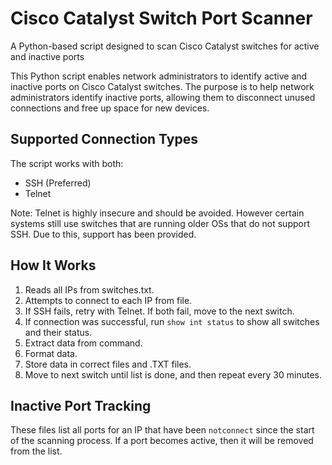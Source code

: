 # Cisco Catalyst Switch Port Scanner
A Python-based script designed to scan Cisco Catalyst switches for active and inactive ports

This Python script enables network administrators to identify active and inactive ports on Cisco Catalyst switches.
The purpose is to help network administrators identify inactive ports, allowing them to disconnect unused connections and free up space for new devices.

## Supported Connection Types
The script works with both:
- SSH (Preferred)
- Telnet

Note: Telnet is highly insecure and should be avoided. However certain systems still use switches that are running older OSs that do not support SSH. Due to this, support has been provided.

## How It Works
1. Reads all IPs from switches.txt.
2. Attempts to connect to each IP from file.
3. If SSH fails, retry with Telnet. If both fail, move to the next switch.
4. If connection was successful, run `show int status` to show all switches and their status.
5. Extract data from command.
6. Format data.
7. Store data in correct files and .TXT files.
8. Move to next switch until list is done, and then repeat every 30 minutes.

## Inactive Port Tracking
These files list all ports for an IP that have been `notconnect` since the start of the scanning process. If a port becomes active, then it will be removed from the list.
